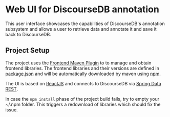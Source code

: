 # Web UI for DiscourseDB annotation

This user interface showcases the capabilities of DiscourseDB's annotation subsystem and allows a user to retrieve data and annotate it and save it back to DiscourseDB.

## Project Setup
The project uses the [Frontend Maven Plugin](https://github.com/eirslett/frontend-maven-plugin) to to manage and obtain frontend libraries. The frontend libraries and their versions are defined in [package.json](https://github.com/DiscourseDB/discoursedb-annotation-ui/blob/master/src/main/resources/static/package.json) and will be automatically downloaded by maven using [npm](https://www.npmjs.com/).

The UI is based on [ReactJS](https://facebook.github.io/react/) and connects to DiscourseDB via [Spring Data REST](http://projects.spring.io/spring-data-rest/).

In case the ```npm install``` phase of the project build fails, try to empty your ~/.npm folder. This triggers a redownload of libraries which should fix the issue.
